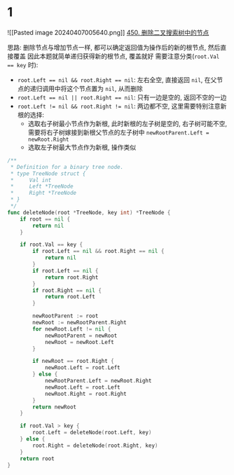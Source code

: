 # 1
![[Pasted image 20240407005640.png]]
[450. 删除二叉搜索树中的节点](https://leetcode.cn/problems/delete-node-in-a-bst/)

思路: 删除节点与增加节点一样, 都可以确定返回值为操作后的新的根节点, 然后直接覆盖
因此本题就简单递归获得新的根节点, 覆盖就好
需要注意分类(`root.Val == key` 时):
- `root.Left == nil && root.Right == nil`: 左右全空, 直接返回 `nil`, 在父节点的递归调用中将这个节点置为 `nil`, 从而删除
- `root.Left == nil || root.Right == nil`: 只有一边是空的, 返回不空的一边
- `root.Left != nil && root.Right != nil`: 两边都不空, 这里需要特别注意新根的选择:
	- 选取右子树最小节点作为新根, 此时新根的左子树是空的, 右子树可能不空, 需要将右子树嫁接到新根父节点的左子树中 `newRootParent.Left = newRoot.Right`
	- 选取左子树最大节点作为新根, 操作类似

```go
/**
 * Definition for a binary tree node.
 * type TreeNode struct {
 *     Val int
 *     Left *TreeNode
 *     Right *TreeNode
 * }
 */
func deleteNode(root *TreeNode, key int) *TreeNode {
	if root == nil {
		return nil
	}

	if root.Val == key {
		if root.Left == nil && root.Right == nil {
			return nil
		}
		if root.Left == nil {
			return root.Right
		}
		if root.Right == nil {
			return root.Left
		}

		newRootParent := root
		newRoot := newRootParent.Right
		for newRoot.Left != nil {
			newRootParent = newRoot
			newRoot = newRoot.Left
		}

		if newRoot == root.Right {
			newRoot.Left = root.Left
		} else {
			newRootParent.Left = newRoot.Right
			newRoot.Left = root.Left
			newRoot.Right = root.Right
		}
		return newRoot
	}

	if root.Val > key {
		root.Left = deleteNode(root.Left, key)
	} else {
		root.Right = deleteNode(root.Right, key)
	}
	return root
}
```
